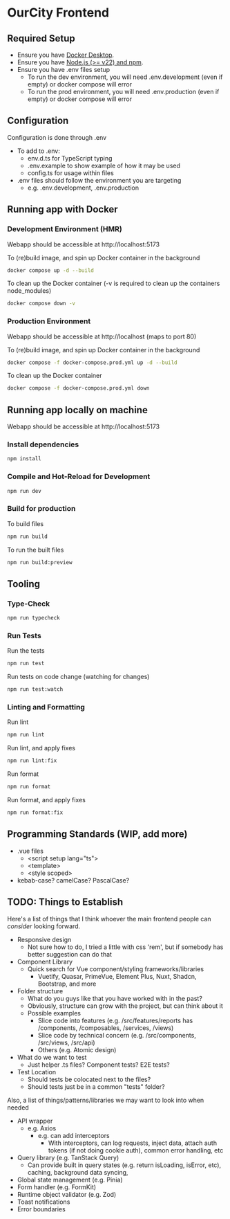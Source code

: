 # OurCity Frontend

## Required Setup

- Ensure you have [Docker Desktop](https://www.docker.com/products/docker-desktop/).
- Ensure you have [Node.js (>= v22) and npm](https://nodejs.org/en/download).
- Ensure you have .env files setup
  - To run the dev environment, you will need .env.development (even if empty) or docker compose will error
  - To run the prod environment, you will need .env.production (even if empty) or docker compose will error

## Configuration

Configuration is done through .env

- To add to .env:
  - env.d.ts for TypeScript typing
  - .env.example to show example of how it may be used
  - config.ts for usage within files
- .env files should follow the environment you are targeting
  - e.g. .env.development, .env.production

## Running app with Docker

### Development Environment (HMR)

Webapp should be accessible at http://localhost:5173

To (re)build image, and spin up Docker container in the background

```sh
docker compose up -d --build
```

To clean up the Docker container (-v is required to clean up the containers node_modules)

```sh
docker compose down -v
```

### Production Environment

Webapp should be accessible at http://localhost (maps to port 80)

To (re)build image, and spin up Docker container in the background

```sh
docker compose -f docker-compose.prod.yml up -d --build
```

To clean up the Docker container

```sh
docker compose -f docker-compose.prod.yml down
```

## Running app locally on machine

Webapp should be accessible at http://localhost:5173

### Install dependencies

```sh
npm install
```

### Compile and Hot-Reload for Development

```sh
npm run dev
```

### Build for production

To build files

```sh
npm run build
```

To run the built files

```sh
npm run build:preview
```

## Tooling

### Type-Check

```sh
npm run typecheck
```

### Run Tests

Run the tests

```sh
npm run test
```

Run tests on code change (watching for changes)

```sh
npm run test:watch
```

### Linting and Formatting

Run lint

```sh
npm run lint
```

Run lint, and apply fixes

```sh
npm run lint:fix
```

Run format

```sh
npm run format
```

Run format, and apply fixes

```sh
npm run format:fix
```

## Programming Standards (WIP, add more)

- .vue files
  - \<script setup lang="ts"></script>
  - \<template></template>
  - \<style scoped></style>
- kebab-case? camelCase? PascalCase?

## TODO: Things to Establish

Here's a list of things that I think whoever the main frontend people can _consider_ looking forward.

- Responsive design
  - Not sure how to do, I tried a little with css 'rem', but if somebody has better suggestion can do that
- Component Library
  - Quick search for Vue component/styling frameworks/libraries
    - Vuetify, Quasar, PrimeVue, Element Plus, Nuxt, Shadcn, Bootstrap, and more
- Folder structure
  - What do you guys like that you have worked with in the past?
  - Obviously, structure can grow with the project, but can think about it
  - Possible examples
    - Slice code into features (e.g. /src/features/reports has /components, /composables, /services, /views)
    - Slice code by technical concern (e.g. /src/components, /src/views, /src/api)
    - Others (e.g. Atomic design)
- What do we want to test
  - Just helper .ts files? Component tests? E2E tests?
- Test Location
  - Should tests be colocated next to the files?
  - Should tests just be in a common "tests" folder?

Also, a list of things/patterns/libraries we may want to look into when needed

- API wrapper
  - e.g. Axios
    - e.g. can add interceptors
      - With interceptors, can log requests, inject data, attach auth tokens (if not doing cookie auth), common error handling, etc
- Query library (e.g. TanStack Query)
  - Can provide built in query states (e.g. return isLoading, isError, etc), caching, background data syncing,
- Global state management (e.g. Pinia)
- Form handler (e.g. FormKit)
- Runtime object validator (e.g. Zod)
- Toast notifications
- Error boundaries
